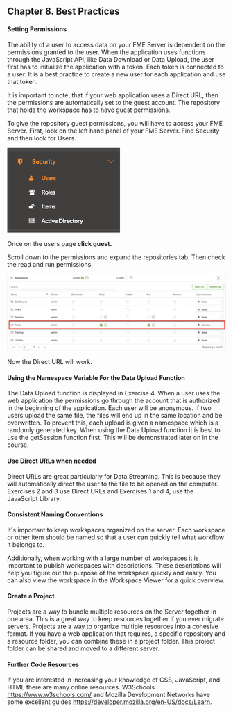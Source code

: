Chapter 8. Best Practices
-------------------------

#### Setting Permissions

The ability of a user to access data on your FME Server is dependent on the permissions granted to the user. When the application uses
functions through the JavaScript API, like Data Download or Data Upload,
the user first has to initialize the application with a token. Each
token is connected to a user. It is a best practice to create a new user
for each application and use that token.

It is important to note, that if your web application uses a
Direct URL, then the permissions are automatically set to the guest
account. The repository that holds the workspace has to have guest
permissions.

To give the repository guest permissions, you will have to access your FME Server. First, look on the left hand panel
of your FME Server. Find Security and then look for Users.

![](./Images/8.1.1.Users.png)




Once on the users page **click guest.**

Scroll down to the permissions and expand the repositories tab. Then
check the read and run permissions.

![](./Images/8.1.2.Permissions.png)



Now the Direct URL will work.

#### Using the Namespace Variable For the Data Upload Function

The Data Upload function is displayed in Exercise 4. When a user uses
the web application the permissions go through the account that is
authorized in the beginning of the application. Each user will be
anonymous. If two users upload the same file, the files will end up
in the same location and be overwritten. To prevent this, each upload is
given a namespace which is a randomly generated key. When using the Data
Upload function it is best to use the getSession function first. This will be demonstrated later on in the course.

#### Use Direct URLs when needed

Direct URLs are great particularly for Data Streaming. This is because
they will automatically direct the user to the file to be opened on the
computer. Exercises 2 and 3 use Direct URLs and Exercises 1 and
4, use the JavaScript Library.

#### Consistent Naming Conventions

 It's important to keep workspaces organized on the server. Each
workspace or other item should be named so that a user can quickly tell
what workflow it belongs to.

Additionally, when working with a large number of workspaces it is important to publish workspaces with descriptions. These descriptions will help you figure out the purpose of the workspace quickly and easily. You can also view the workspace in the Workspace Viewer for a quick overview.

#### Create a Project

Projects are a way to bundle multiple resources on the Server together
in one area. This is a great way to keep resources together if you ever
migrate servers. Projects are a way to organize multiple resources into a cohesive format. If you have a web application that requires, a specific repository and a resource folder, you can combine these in a project folder. This project folder can be shared and moved to a different server.

#### Further Code Resources

If you are interested in increasing your knowledge of CSS, JavaScript, and HTML there are many online resources. W3Schools https://www.w3schools.com/ and Mozilla Development Networks have some excellent guides https://developer.mozilla.org/en-US/docs/Learn.

